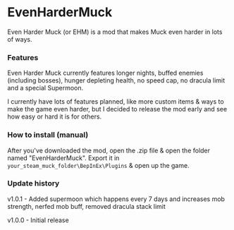 # EvenHarderMuck
Even Harder Muck (or EHM) is a mod that makes Muck even harder in lots of ways.

### Features
Even Harder Muck currently features longer nights, buffed enemies (including bosses), hunger depleting health, no speed cap, no dracula limit and a special Supermoon.

I currently have lots of features planned, like more custom items & ways to make the game even harder, but I decided to release the mod early and see how easy or hard it is for others.

### How to install (manual)
After you've downloaded the mod, open the .zip file & open the folder named "EvenHarderMuck". Export it in ``your_steam_muck_folder\BepInEx\Plugins`` & open up the game.

### Update history
v1.0.1 - Added supermoon which happens every 7 days and increases mob strength, nerfed mob buff, removed dracula stack limit

v1.0.0 - Initial release
